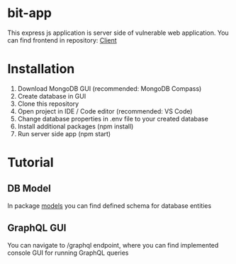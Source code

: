 # bit-app
This express js application is server side of vulnerable web application. You can find frontend in repository: [Client](https://github.com/Bombino1024/bit-client)
# Installation
1. Download MongoDB GUI (recommended: MongoDB Compass)
2. Create database in GUI
3. Clone this repository
4. Open project in IDE / Code editor (recommended: VS Code)
5. Change database properties in .env file to your created database
6. Install additional packages (npm install)
5. Run server side app (npm start)
# Tutorial
## DB Model
In package [models](https://github.com/Bombino1024/bit-app/tree/master/models) you can find defined schema for database entities
## GraphQL GUI
You can navigate to /graphql endpoint, where you can find implemented console GUI for running GraphQL queries 
